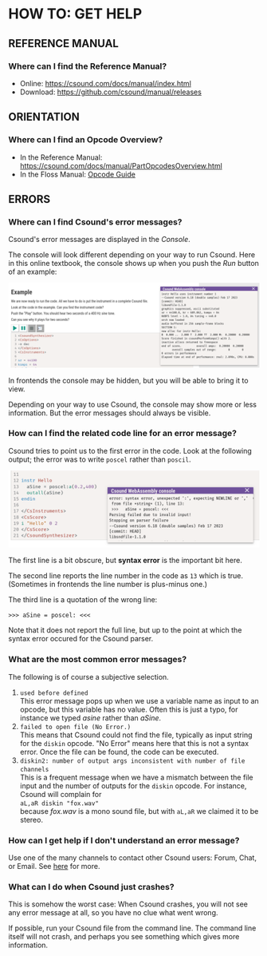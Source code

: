 # HOW TO: GET HELP

## REFERENCE MANUAL

### Where can I find the Reference Manual?

- Online: <https://csound.com/docs/manual/index.html>
- Download: <https://github.com/csound/manual/releases>

## ORIENTATION

### Where can I find an Opcode Overview?

- In the Reference Manual: <https://csound.com/docs/manual/PartOpcodesOverview.html>
- In the Floss Manual: [Opcode Guide](/miscellanea/opcode-guide)

## ERRORS

### Where can I find Csound's error messages?

Csound's error messages are displayed in the _Console_.

The console will look different depending on your way to run Csound.
Here in this online textbook, the console shows up when you push the _Run_
button of an example:

![Csound console (right) in WebAudio for Floss Manual](../resources/images/02-c-console.png)

In frontends the console may be hidden, but you will be able to bring it to view.

Depending on your way to use Csound, the console may show more or less information.
But the error messages should always be visible.

### How can I find the related code line for an error message?

Csound tries to point us to the first error in the code. Look at the following
output; the error was to write `poscel` rather than `poscil`.

![Error message with line number](../resources/images/02-c-error-msg.png)

The first line is a bit obscure, but **syntax error** is the important bit here.

The second line reports the line number in the code as `13` which is true.
(Sometimes in frontends the line number is plus-minus one.)

The third line is a quotation of the wrong line:

    >>> aSine = poscel: <<<

Note that it does not report the full line, but up to the point at which the
syntax error occured for the Csound parser.

### What are the most common error messages?

The following is of course a subjective selection.

1. `used before defined`  
   This error message pops up when we use a variable name as input to an opcode,
   but this variable has no value. Often this is just a typo, for instance we
   typed _asine_ rather than _aSine_.
2. `failed to open file (No Error.)`  
   This means that Csound could not find the file, typically as input string for
   the `diskin` opcode. "No Error" means here that this is not a syntax error.
   Once the file can be found, the code can be executed.
3. `diskin2: number of output args inconsistent with number of file channels`  
   This is a frequent message when we have a mismatch between the file input and
   the number of outputs for the `diskin` opcode. For instance, Csound will complain for  
   `aL,aR diskin "fox.wav"`  
   because _fox.wav_ is a mono sound file, but with `aL,aR` we claimed it to be stereo.

### How can I get help if I don't understand an error message?

Use one of the many channels to contact other Csound users: Forum, Chat, or
Email. See [here](https://csound.com/community.html) for more.

### What can I do when Csound just crashes?

This is somehow the worst case: When Csound crashes, you will not see any error
message at all, so you have no clue what went wrong.

If possible, run your Csound file from the command line. The command line itself
will not crash, and perhaps you see something which gives more information.
